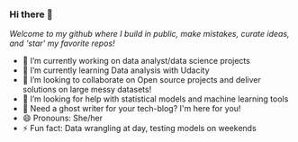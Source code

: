 ### Hi there 👋


*Welcome to my github where I build in public, make mistakes, curate ideas, and 'star' my favorite repos!*


 - 🔭 I’m currently working on data analyst/data science projects
 - 🌱 I’m currently learning Data analysis with Udacity
 - 👯 I’m looking to collaborate on Open source projects and deliver solutions on large messy datasets!
 - 🤔 I’m looking for help with statistical models and machine learning tools 
 - 💬 Need a ghost writer for your tech-blog? I'm here for you!
 - 😄 Pronouns: She/her
 - ⚡ Fun fact: Data wrangling at day, testing models on weekends
